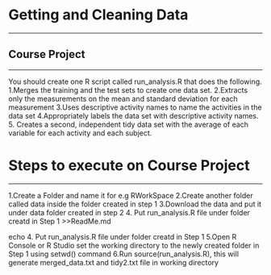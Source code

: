 # Getting and Cleaning Data
----------
## Course Project
--------
You should create one R script called run_analysis.R that does the following.
1.Merges the training and the test sets to create one data set.
2.Extracts only the measurements on the mean and standard deviation for each measurement
3.Uses descriptive activity names to name the activities in the data set
4.Appropriately labels the data set with descriptive activity names.
5. Creates a second, independent tidy data set with the average of each variable for each activity and each subject.
# Steps to execute on Course Project
----------
1.Create a Folder and name it for e.g RWorkSpace
2.Create another folder called data inside the folder created in step 1
3.Download the data and put it under data folder created in step 2
4. Put run_analysis.R file under folder creatd in Step 1 >>ReadMe.md

echo 4. Put run_analysis.R file under folder creatd in Step 1
5.Open R Console or R Studio set the working directory to the newly created folder in Step 1 using setwd() command
6.Run source(run_analysis.R), this will generate merged_data.txt and tidy2.txt file in working directory
